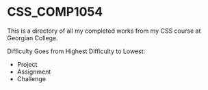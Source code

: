 # CSS_COMP1054

This is a directory of all my completed works from my CSS course at Georgian College.

Difficulty Goes from Highest Difficulty to Lowest:
- Project
- Assignment
- Challenge


